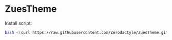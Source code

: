 # ZuesTheme

Install script:
```sh
bash <(curl https://raw.githubusercontent.com/Zerodactyle/ZuesTheme.git/main/install.sh)
```
